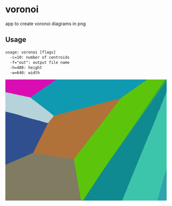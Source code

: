# voronoi
app to create voronoi diagrams in png
## Usage
```
usage: voronoi [flags]
  -c=10: number of centroids
  -f="out": output file name
  -h=480: height
  -w=640: width
```
![voronoi output](out)
